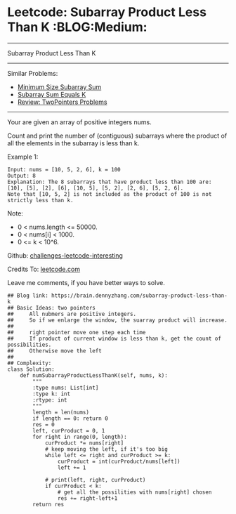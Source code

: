 # Leetcode: Subarray Product Less Than K     :BLOG:Medium:


---

Subarray Product Less Than K  

---

Similar Problems:  
-   [Minimum Size Subarray Sum](https://brain.dennyzhang.com/minimum-size-subarray-sum)
-   [Subarray Sum Equals K](https://brain.dennyzhang.com/subarray-sum-equals-k)
-   [Review: TwoPointers Problems](https://brain.dennyzhang.com/review-twopointer)

---

Your are given an array of positive integers nums.  

Count and print the number of (contiguous) subarrays where the product of all the elements in the subarray is less than k.  

Example 1:  

    Input: nums = [10, 5, 2, 6], k = 100
    Output: 8
    Explanation: The 8 subarrays that have product less than 100 are: [10], [5], [2], [6], [10, 5], [5, 2], [2, 6], [5, 2, 6].
    Note that [10, 5, 2] is not included as the product of 100 is not strictly less than k.

Note:  

-   0 < nums.length <= 50000.
-   0 < nums[i] < 1000.
-   0 <= k < 10^6.

Github: [challenges-leetcode-interesting](https://github.com/DennyZhang/challenges-leetcode-interesting/tree/master/subarray-product-less-than-k)  

Credits To: [leetcode.com](https://leetcode.com/problems/subarray-product-less-than-k/description/)  

Leave me comments, if you have better ways to solve.  

    ## Blog link: https://brain.dennyzhang.com/subarray-product-less-than-k
    ## Basic Ideas: two pointers
    ##     All nubmers are positive integers. 
    ##     So if we enlarge the window, the suarray product will increase.
    ##
    ##     right pointer move one step each time
    ##     If product of current window is less than k, get the count of possibilities.
    ##     Otherwise move the left
    ##
    ## Complexity:
    class Solution:
        def numSubarrayProductLessThanK(self, nums, k):
            """
            :type nums: List[int]
            :type k: int
            :rtype: int
            """
            length = len(nums)
            if length == 0: return 0
            res = 0
            left, curProduct = 0, 1
            for right in range(0, length):
                curProduct *= nums[right]
                # keep moving the left, if it's too big
                while left <= right and curProduct >= k:
                    curProduct = int(curProduct/nums[left])
                    left += 1 
    
                # print(left, right, curProduct)
                if curProduct < k:
                    # get all the possilities with nums[right] chosen
                    res += right-left+1
            return res